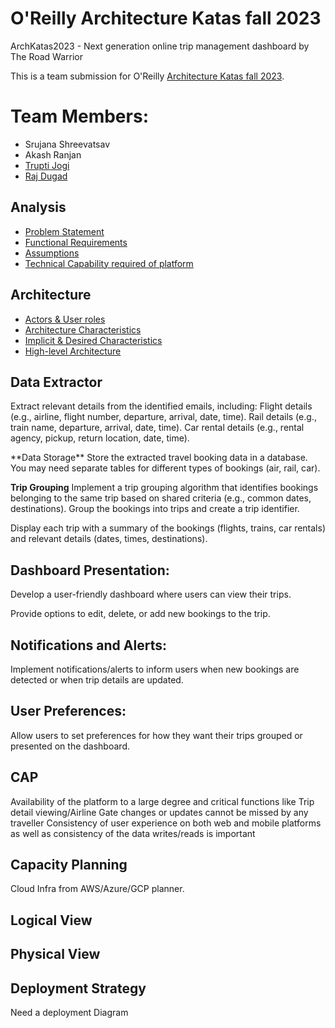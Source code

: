 # O'Reilly Architecture Katas fall 2023

ArchKatas2023 - Next generation online trip management dashboard by The Road Warrior

This is a team submission for O'Reilly [Architecture Katas fall 2023](https://learning.oreilly.com/featured/architectural-katas/).

# Team Members:  
- Srujana Shreevatsav
- Akash Ranjan
- [Trupti Jogi](https://www.linkedin.com/in/trupti-jogi/)
- [Raj Dugad](https://www.linkedin.com/in/raj-dugad)


## Analysis
  - [Problem Statement](./Analysis/1_problem%20statement.md)
  - [Functional Requirements](./Analysis/2_functional%20requirements.md)
  - [Assumptions](./Analysis/3_assumptions.md)
   - [Technical Capability required of platform](./Analysis/4_technical%20Capability%20required%20of%20platform.md)

## Architecture
- [Actors & User roles](/Solution/actors-user-roles.md)
- [Architecture Characteristics](/Solution/architecture-characteristic.md)
- [Implicit & Desired Characteristics](/Solution/implicit-characteristics.md)
- [High-level Architecture](/Solution/high-level-architecture.md)


## Data Extractor

Extract relevant details from the identified emails, including:
Flight details (e.g., airline, flight number, departure, arrival, date, time).
Rail details (e.g., train name, departure, arrival, date, time).
Car rental details (e.g., rental agency, pickup, return location, date, time).

<Link to Diagram/Algo>
**Data Storage**
Store the extracted travel booking data in a database. You may need separate tables for different types of bookings (air, rail, car).


**Trip Grouping**
Implement a trip grouping algorithm that identifies bookings belonging to the same trip based on shared criteria (e.g., common dates, destinations).
Group the bookings into trips and create a trip identifier.

Display each trip with a summary of the bookings (flights, trains, car rentals) and relevant details (dates, times, destinations).

## Dashboard Presentation:

Develop a user-friendly dashboard where users can view their trips.

Provide options to edit, delete, or add new bookings to the trip.

## Notifications and Alerts:

Implement notifications/alerts to inform users when new bookings are detected or when trip details are updated.
## User Preferences:

Allow users to set preferences for how they want their trips grouped or presented on the dashboard.

## CAP

Availability of the platform to a large degree and critical functions like Trip detail viewing/Airline Gate changes or updates cannot be missed by any traveller
Consistency of user experience on both web and mobile platforms as well as consistency of the data writes/reads is important

## Capacity Planning
Cloud Infra from AWS/Azure/GCP planner.

## Logical View

## Physical View

## Deployment Strategy

Need a deployment Diagram

